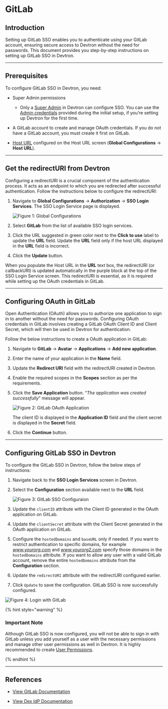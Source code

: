 # GitLab

## Introduction

Setting up GitLab SSO enables you to authenticate using your GitLab account, ensuring secure access to Devtron without the need for passwords. This document provides you step-by-step instructions on setting up GitLab SSO in Devtron.

---

## Prerequisites

To configure GitLab SSO in Devtron, you need:

* Super Admin permissions
    * Only a [Super Admin](../../user-access.md) in Devtron can configure SSO. You can use the [Admin credentials](../../../../setup/install/install-devtron-with-cicd.md) provided during the initial setup, if you’re setting up Devtron for the first time.

* A GitLab account to create and manage OAuth credentials. If you do not have a GitLab account, you must create it first on GitLab.

* [Host URL](../../host-url.md) configured on the Host URL screen (**Global Configurations** → **Host URL**).

---

## Get the redirectURI from Devtron

Configuring a redirectURI is a crucial component of the authentication process. It acts as an endpoint to which you are redirected after successful authentication. Follow the instructions below to configure the redirectURI:

1. Navigate to **Global Configurations** → **Authorization** → **SSO Login Services**. The SSO Login Service page is displayed.

    ![Figure 1: Global Configurations](https://devtron-public-asset.s3.us-east-2.amazonaws.com/images/global-configurations/sso-login-service/gitlab/gitlab-sso.jpg)

2. Select **GitLab** from the list of available SSO login services.

3. Click the URL suggested in green color next to the **Click to use** label to update the **URL** field. Update the **URL** field only if the host URL displayed in the **URL** field is incorrect.

4. Click the **Update** button.

When you populate the Host URL in the **URL** text box, the redirectURI (or callbackURI) is updated automatically in the purple block at the top of the SSO Login Service screen. This redirectURI is essential, as it is required while setting up the OAuth credentials in GitLab.

---

## Configuring OAuth in GitLab

Open Authentication (OAuth) allows you to authorize one application to sign in to another without the need for passwords. Configuring OAuth credentials in GitLab involves creating a GitLab OAuth Client ID and Client Secret, which will then be used in Devtron for authentication.

Follow the below instructions to create a OAuth application in GitLab:

1. Navigate to **GitLab** → **Avatar** → **Applications** → **Add new application**. 

2. Enter the name of your application in the **Name** field.

3. Update the **Redirect URI** field with the redirectURI created in Devtron.

4. Enable the required scopes in the **Scopes** section as per the requirements.

5. Click the **Save Application** button. “*The application was created successfully*” message will appear.

    ![Figure 2: GitLab OAuth Application](https://devtron-public-asset.s3.us-east-2.amazonaws.com/images/global-configurations/sso-login-service/gitlab/oauth-gitlab.jpg)

    The client ID is displayed in the **Application ID** field and the client secret is displayed in the **Secret** field. 

6. Click the **Continue** button. 

---

## Configuring GitLab SSO in Devtron

To configure the GitLab SSO in Devtron, follow the below steps of instructions:

1. Navigate back to the **SSO Login Services** screen in Devtron.

2. Select the **Configuration** section available next to the **URL** field.

    ![Figure 3: GitLab SSO Configuraion](https://devtron-public-asset.s3.us-east-2.amazonaws.com/images/global-configurations/sso-login-service/gitlab/configuration-gitlab.jpg)

3. Update the `clientID` attribute with the Client ID generated in the OAuth application on GitLab.

4. Update the `clientSecret` attribute with the Client Secret generated in the OAuth application on GitLab.

5. Configure the `hostedDomains` and `baseURL` only if needed. If you want to restrict authentication to specific domains, for example *www.yourorg.com* and *www.yourorg2.com* specify those domains in the `hostedDomains` attribute. If you want to allow any user with a valid GitLab account, remove the entire `hostedDomains` attribute from the **Configuration** section.

6. Update the `redirectURI` attribute with the redirectURI configured earlier.

7. Click `Update` to save the configuration. GitLab SSO is now successfully configured.

![Figure 4: Login with GitLab](https://devtron-public-asset.s3.us-east-2.amazonaws.com/images/global-configurations/sso-login-service/gitlab/gitlab-sso-login.gif)

{% hint style="warning" %}

### Important Note

Although GitLab SSO is now configured, you will not be able to sign in with GitLab unless you add yourself as a user with the necessary permissions and manage other user permissions as well in Devtron. It is highly recommended to create [User Permissions](../user-access.md).

{% endhint %}

---

## References

* [View GitLab Documentation](https://docs.gitlab.com/ee/integration/oauth_provider.html)

* [View Dex IdP Documentation](https://dexidp.io/docs/connectors/gitlab/)
